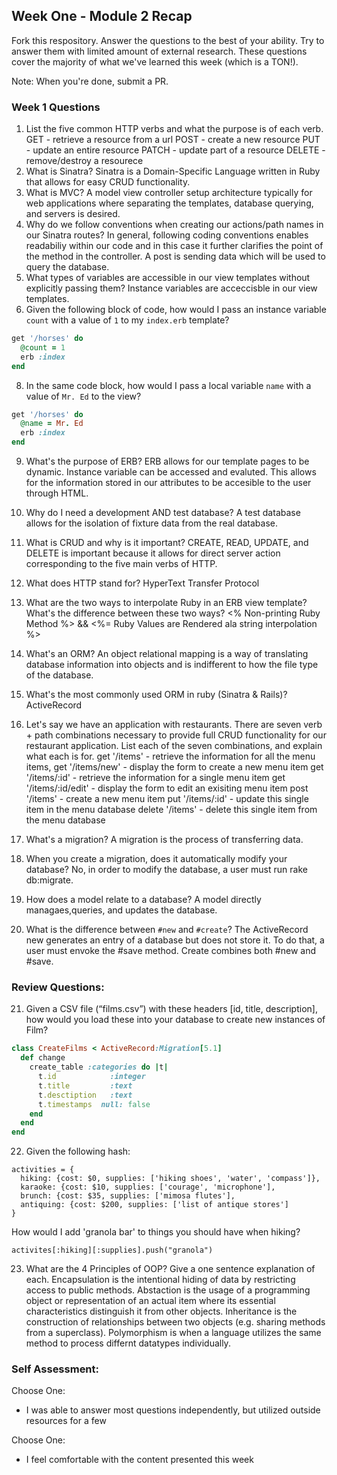 ## Week One - Module 2 Recap

Fork this respository. Answer the questions to the best of your ability. Try to answer them with limited amount of external research. These questions cover the majority of what we've learned this week (which is a TON!). 

Note: When you're done, submit a PR. 

### Week 1 Questions

1. List the five common HTTP verbs and what the purpose is of each verb.
  GET - retrieve a resource from a url
  POST - create a new resource
  PUT - update an entire resource
  PATCH - update part of a resource
  DELETE - remove/destroy a resourece
2. What is Sinatra?
  Sinatra is a Domain-Specific Language written in Ruby that allows for easy CRUD functionality.
4. What is MVC?
  A model view controller setup architecture typically for web applications where separating the templates, database querying,   and servers is desired. 
5. Why do we follow conventions when creating our actions/path names in our Sinatra routes?
  In general, following coding conventions enables readabiliy within our code and in this case it further clarifies the point of the method in the controller. A post is sending data which will be used to query the database.
6. What types of variables are accessible in our view templates without explicitly passing them?
  Instance variables are acceccisble in our view templates.
7. Given the following block of code, how would I pass an instance variable `count` with a value of `1` to my `index.erb` template?
  
  ```ruby
  get '/horses' do
    @count = 1
    erb :index
  end
  ```

8. In the same code block, how would I pass a local variable `name` with a value of `Mr. Ed` to the view?
  ```ruby
  get '/horses' do
    @name = Mr. Ed
    erb :index
  end
  ```

9. What's the purpose of ERB?
  ERB allows for our template pages to be dynamic. Instance variable can be accessed and evaluted. This allows for the information stored in our attributes to be accesible to the user through HTML.
10. Why do I need a development AND test database?
 A test database allows for the isolation of fixture data from the real database.
11. What is CRUD and why is it important?
  CREATE, READ, UPDATE, and DELETE is important because it allows for direct server action corresponding to the five main verbs of HTTP. 
12. What does HTTP stand for? 
  HyperText Transfer Protocol
13. What are the two ways to interpolate Ruby in an ERB view template? What's the difference between these two ways?
  <% Non-printing Ruby Method %> && <%= Ruby Values are Rendered ala string interpolation %>
14. What's an ORM?
  An object relational mapping is a way of translating database information into objects and is indifferent to how the file type of the database. 
15. What's the most commonly used ORM in ruby (Sinatra & Rails)?
  ActiveRecord
16. Let's say we have an application with restaurants. There are seven verb + path combinations necessary to provide full CRUD functionality for our restaurant application. List each of the seven combinations, and explain what each is for.
get '/items' - retrieve the information for all the menu items,
get '/items/new' - display the form to create a new menu item
get '/items/:id' - retrieve the information for a single menu item
get '/items/:id/edit' - display the form to edit an exisiting menu item
post '/items' - create a new menu item
put '/items/:id' - update this single item in the menu database
delete '/items' -  delete this single item from the menu database

17. What's a migration? A migration is the process of transferring data.
18. When you create a migration, does it automatically modify your database?
    No, in order to modify the database, a user must run rake db:migrate.
19. How does a model relate to a database?
    A model directly managaes,queries, and updates the database. 
20. What is the difference between `#new` and `#create`?
  The ActiveRecord new generates an entry of a database but does not store it. To do that, a user must envoke the #save method. Create combines both #new and #save.

### Review Questions:  
21. Given a CSV file (“films.csv”) with these headers [id, title, description], how would you load these into your database to create new instances of Film? 
```ruby
class CreateFilms < ActiveRecord:Migration[5.1]
  def change
    create_table :categories do |t|
      t.id            :integer
      t.title         :text
      t.desctiption   :text
      t.timestamps  null: false
    end
  end
end
```
  
22. Given the following hash:
```
activities = {
  hiking: {cost: $0, supplies: ['hiking shoes', 'water', 'compass']},
  karaoke: {cost: $10, supplies: ['courage', 'microphone'],
  brunch: {cost: $35, supplies: ['mimosa flutes'],
  antiquing: {cost: $200, supplies: ['list of antique stores'] 
}
```
How would I add 'granola bar' to things you should have when hiking?
```
activites[:hiking][:supplies].push("granola")
```
23. What are the 4 Principles of OOP? Give a one sentence explanation of each.
Encapsulation is the intentional hiding of data by restricting access to public methods.
Abstaction is the usage of a programming object or representation of an actual item where its essential characteristics distinguish it from other objects.
Inheritance is the construction of relationships between two objects (e.g. sharing methods from a superclass).
Polymorphism is when a language utilizes the same method to process differnt datatypes individually.



### Self Assessment:
Choose One:
* I was able to answer most questions independently, but utilized outside resources for a few


Choose One:
* I feel comfortable with the content presented this week
